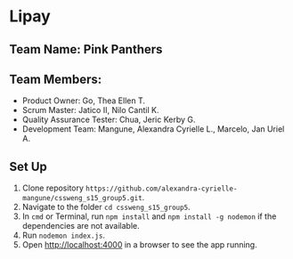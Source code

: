 # Lipay

## Team Name: Pink Panthers

## Team Members:
* Product Owner: Go, Thea Ellen T.
* Scrum Master: Jatico II, Nilo Cantil K.
* Quality Assurance Tester: Chua, Jeric Kerby G.
* Development Team: Mangune, Alexandra Cyrielle L., Marcelo, Jan Uriel A.

## Set Up
1. Clone repository `https://github.com/alexandra-cyrielle-mangune/cssweng_s15_group5.git`. 
2. Navigate to the folder `cd cssweng_s15_group5`.
3. In `cmd` or Terminal, run `npm install` and `npm install -g nodemon` if the dependencies are not available.
4. Run `nodemon index.js`.
5. Open [http://localhost:4000]() in a browser to see the app running.